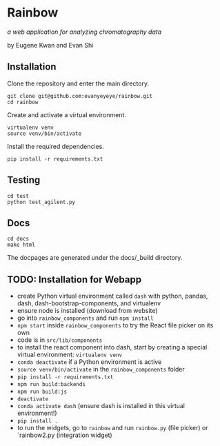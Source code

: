 # Rainbow

*a web application for analyzing chromatography data*

by Eugene Kwan and Evan Shi

## Installation 

Clone the repository and enter the main directory.
```
git clone git@github.com:evanyeyeye/rainbow.git
cd rainbow
```

Create and activate a virtual environment. 
```
virtualenv venv
source venv/bin/activate
```

Install the required dependencies.
```
pip install -r requirements.txt
```

## Testing

```
cd test
python test_agilent.py
```

## Docs

```
cd docs
make html
```

The docpages are generated under the docs/_build directory. 

## TODO: Installation for Webapp

- create Python virtual environment called `dash` with python, pandas, dash, dash-bootstrap-components, and virtualenv
- ensure node is installed (download from website)
- go into `rainbow_components` and run `npm install`
- `npm start` inside `rainbow_components` to try the React file picker on its own
- code is in `src/lib/components`
- to install the react component into dash, start by creating a special virtual environment: `virtualenv venv`
- `conda deactivate` if a Python environment is active
- `source venv/bin/activate` in the `rainbow_components` folder
- `pip install -r requirements.txt`
- `npm run build:backends`
- `npm run build:js`
- `deactivate`
- `conda activate dash` (ensure dash is installed in this virtual environment!)
- `pip install .`
- to run the widgets, go to `rainbow` and run `rainbow.py` (file picker) or `rainbow2.py (integration widget)
